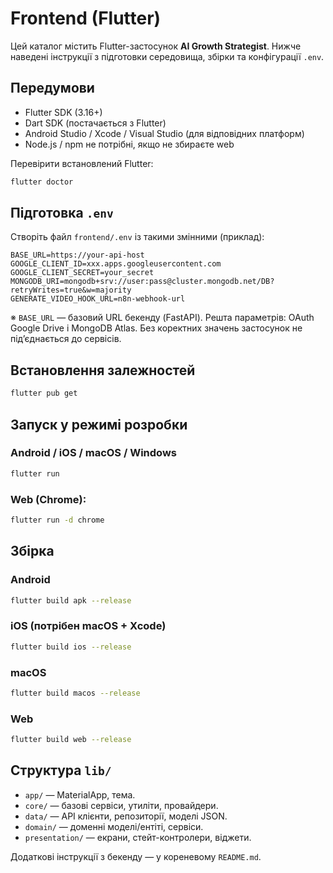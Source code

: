 # Frontend (Flutter)

Цей каталог містить Flutter-застосунок **AI Growth Strategist**. Нижче наведені інструкції з підготовки середовища, збірки та конфігурації `.env`.

## Передумови

- Flutter SDK (3.16+)
- Dart SDK (постачається з Flutter)
- Android Studio / Xcode / Visual Studio (для відповідних платформ)
- Node.js / npm не потрібні, якщо не збираєте web

Перевірити встановлений Flutter:

```bash
flutter doctor
```

## Підготовка `.env`

Створіть файл `frontend/.env` із такими змінними (приклад):

```dotenv
BASE_URL=https://your-api-host
GOOGLE_CLIENT_ID=xxx.apps.googleusercontent.com
GOOGLE_CLIENT_SECRET=your_secret
MONGODB_URI=mongodb+srv://user:pass@cluster.mongodb.net/DB?retryWrites=true&w=majority
GENERATE_VIDEO_HOOK_URL=n8n-webhook-url
```

※ `BASE_URL` — базовий URL бекенду (FastAPI). Решта параметрів: OAuth Google Drive і MongoDB Atlas. Без коректних значень застосунок не підʼєднається до сервісів.

## Встановлення залежностей

```bash
flutter pub get
```

## Запуск у режимі розробки

### Android / iOS / macOS / Windows

```bash
flutter run
```

### Web (Chrome):

```bash
flutter run -d chrome
```

## Збірка

### Android

```bash
flutter build apk --release
```

### iOS (потрібен macOS + Xcode)

```bash
flutter build ios --release
```

### macOS

```bash
flutter build macos --release
```

### Web

```bash
flutter build web --release
```

## Структура `lib/`

- `app/` — MaterialApp, тема.
- `core/` — базові сервіси, утиліти, провайдери.
- `data/` — API клієнти, репозиторії, моделі JSON.
- `domain/` — доменні моделі/ентіті, сервіси.
- `presentation/` — екрани, стейт-контролери, віджети.

Додаткові інструкції з бекенду — у кореневому `README.md`.
